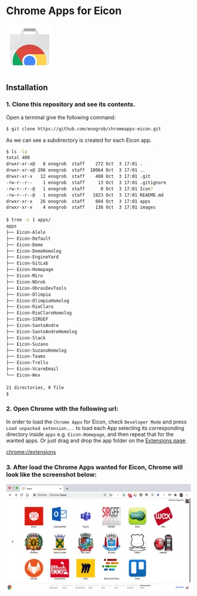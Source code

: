 # Chrome Apps for Eicon

![Chrome Apps logo](images/chrome_apps.png)

## Installation

### 1. Clone this repository and see its contents.
Open a terminal give the following command:

```bash
$ git clone https://github.com/enogrob/chromeapps-eicon.git
```

As we can see a subdirectory is created for each Eicon app.

```bash
$ ls -la
total 400
drwxr-xr-x@   8 enogrob  staff    272 Oct  3 17:01 .
drwxr-xr-x@ 296 enogrob  staff  10064 Oct  3 17:01 ..
drwxr-xr-x   12 enogrob  staff    408 Oct  3 17:01 .git
-rw-r--r--    1 enogrob  staff     13 Oct  3 17:01 .gitignore
-rw-r--r--@   1 enogrob  staff      0 Oct  3 17:01 Icon?
-rw-r--r--@   1 enogrob  staff   1823 Oct  3 17:01 README.md
drwxr-xr-x   26 enogrob  staff    884 Oct  3 17:01 apps
drwxr-xr-x    4 enogrob  staff    136 Oct  3 17:01 images

$ tree -L 1 apps/
apps
├── Eicon-Alelo
├── Eicon-Default
├── Eicon-Demo
├── Eicon-DemoHomolog
├── Eicon-EngineYard
├── Eicon-GitLab
├── Eicon-Homepage
├── Eicon-Miro
├── Eicon-NGrok
├── Eicon-ObrasDevTools
├── Eicon-Olimpia
├── Eicon-OlimpiaHomolog
├── Eicon-RioClaro
├── Eicon-RioClaroHomolog
├── Eicon-SIRGEF
├── Eicon-SantoAndre
├── Eicon-SantoAndreHomolog
├── Eicon-Slack
├── Eicon-Suzano
├── Eicon-SuzanoHomolog
├── Eicon-Teams
├── Eicon-Trello
├── Eicon-VcareEmail
└── Eicon-Wex

21 directories, 0 file
$
```

### 2. Open Chrome with the following url:
In order to load the `Chrome Apps` for Eicon, check `Developer Mode` and press `Load unpacked extension...` to load each App selecting its corresponding directory inside `apps` e.g. `Eicon-Homepage`, and then repeat that for the wanted apps. Or just drag and drop the app folder on the [Extensions page](chrome://extensions).

[chrome://extensions](chrome://extensions)

### 3. After load the Chrome Apps wanted for Eicon, Chrome will look like the screenshot below:

![Chrome screenshot](images/chrome_screenshot1.png)